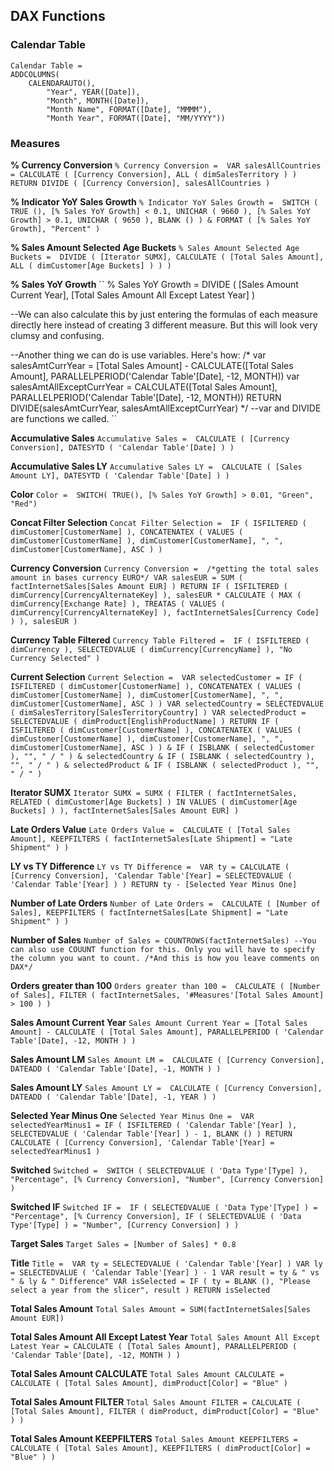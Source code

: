 ## DAX Functions

### Calendar Table

```
Calendar Table = 
ADDCOLUMNS(
    CALENDARAUTO(), 
        "Year", YEAR([Date]),
        "Month", MONTH([Date]),
        "Month Name", FORMAT([Date], "MMMM"),
        "Month Year", FORMAT([Date], "MM/YYYY"))
```

### Measures

**% Currency Conversion**
``
% Currency Conversion = 
VAR salesAllCountries =
    CALCULATE ( [Currency Conversion], ALL ( dimSalesTerritory ) )
RETURN
    DIVIDE ( [Currency Conversion], salesAllCountries )
``

**% Indicator YoY Sales Growth**
``
% Indicator YoY Sales Growth = 
SWITCH (
    TRUE (),
    [% Sales YoY Growth] < 0.1, UNICHAR ( 9660 ),
    [% Sales YoY Growth] > 0.1, UNICHAR ( 9650 ),
    BLANK ()
)
    & FORMAT ( [% Sales YoY Growth], "Percent" )
``

**% Sales Amount Selected Age Buckets**
``
% Sales Amount Selected Age Buckets = 
DIVIDE (
    [Iterator SUMX],
    CALCULATE ( [Total Sales Amount], ALL ( dimCustomer[Age Buckets] ) )
)
``

**% Sales YoY Growth**
``
% Sales YoY Growth = DIVIDE (
    [Sales Amount Current Year],
    [Total Sales Amount All Except Latest Year]
)

--We can also calculate this by just entering the formulas of each measure directly here instead of creating 3 different measure. But this will look very clumsy and confusing.

--Another thing we can do is use variables. Here's how:
/*
var salesAmtCurrYear = [Total Sales Amount] - CALCULATE([Total Sales Amount], PARALLELPERIOD('Calendar Table'[Date], -12, MONTH))
var salesAmtAllExceptCurrYear = CALCULATE([Total Sales Amount], PARALLELPERIOD('Calendar Table'[Date], -12, MONTH))
RETURN
DIVIDE(salesAmtCurrYear, salesAmtAllExceptCurrYear)
*/
--var and DIVIDE are functions we called.
``

**Accumulative Sales**
``
Accumulative Sales = 
CALCULATE ( [Currency Conversion], DATESYTD ( 'Calendar Table'[Date] ) )
``

**Accumulative Sales LY**
``
Accumulative Sales LY = 
CALCULATE ( [Sales Amount LY], DATESYTD ( 'Calendar Table'[Date] ) )
``

**Color**
``
Color = 
SWITCH(
    TRUE(),
        [% Sales YoY Growth] > 0.01, "Green", "Red")
``

**Concat Filter Selection**
``
Concat Filter Selection = 
IF (
    ISFILTERED ( dimCustomer[CustomerName] ),
    CONCATENATEX (
        VALUES ( dimCustomer[CustomerName] ),
        dimCustomer[CustomerName],
        ", ",
        dimCustomer[CustomerName], ASC
    )
)
``

**Currency Conversion**
``
Currency Conversion = 
/*getting the total sales amount in bases currency EURO*/
VAR salesEUR =
    SUM ( factInternetSales[Sales Amount EUR] )
RETURN
    IF (
        ISFILTERED ( dimCurrency[CurrencyAlternateKey] ),
        salesEUR
            * CALCULATE (
                MAX ( dimCurrency[Exchange Rate] ),
                TREATAS (
                    VALUES ( dimCurrency[CurrencyAlternateKey] ),
                    factInternetSales[Currency Code]
                )
            ),
        salesEUR
    )
``

**Currency Table Filtered**
``
Currency Table Filtered = 
IF (
    ISFILTERED ( dimCurrency ),
    SELECTEDVALUE ( dimCurrency[CurrencyName] ),
    "No Currency Selected"
)
``

**Current Selection**
``
Current Selection = 
VAR selectedCustomer =
    IF (
        ISFILTERED ( dimCustomer[CustomerName] ),
        CONCATENATEX (
            VALUES ( dimCustomer[CustomerName] ),
            dimCustomer[CustomerName],
            ", ",
            dimCustomer[CustomerName], ASC
        )
    )
VAR selectedCountry =
    SELECTEDVALUE ( dimSalesTerritory[SalesTerritoryCountry] )
VAR selectedProduct =
    SELECTEDVALUE ( dimProduct[EnglishProductName] )
RETURN
    IF (
        ISFILTERED ( dimCustomer[CustomerName] ),
        CONCATENATEX (
            VALUES ( dimCustomer[CustomerName] ),
            dimCustomer[CustomerName],
            ", ",
            dimCustomer[CustomerName], ASC
        )
    )
        & IF ( ISBLANK ( selectedCustomer ), "", " / " ) & selectedCountry
        & IF ( ISBLANK ( selectedCountry ), "", " / " ) & selectedProduct
        & IF ( ISBLANK ( selectedProduct ), "", " / " )
``

**Iterator SUMX**
``
Iterator SUMX = SUMX (
    FILTER (
        factInternetSales,
        RELATED ( dimCustomer[Age Buckets] ) IN VALUES ( dimCustomer[Age Buckets] )
    ),
    factInternetSales[Sales Amount EUR]
)
``

**Late Orders Value**
``
Late Orders Value = 
CALCULATE (
    [Total Sales Amount],
    KEEPFILTERS ( factInternetSales[Late Shipment] = "Late Shipment" )
)
``

**LY vs TY Difference**
``
LY vs TY Difference = 
VAR ty =
    CALCULATE (
        [Currency Conversion],
        'Calendar Table'[Year] = SELECTEDVALUE ( 'Calendar Table'[Year] )
    )
RETURN
    ty - [Selected Year Minus One]
``

**Number of Late Orders**
``
Number of Late Orders = 
CALCULATE (
    [Number of Sales],
    KEEPFILTERS ( factInternetSales[Late Shipment] = "Late Shipment" )
)
``

**Number of Sales**
``
Number of Sales = COUNTROWS(factInternetSales)
--You can also use COUUNT function for this. Only you will have to specify the column you want to count.
/*And this is how you leave comments on DAX*/
``

**Orders greater than 100**
``
Orders greater than 100 = 
CALCULATE (
    [Number of Sales],
    FILTER ( factInternetSales, '#Measures'[Total Sales Amount] > 100 )
)
``

**Sales Amount Current Year**
``
Sales Amount Current Year = [Total Sales Amount]
    - CALCULATE (
        [Total Sales Amount],
        PARALLELPERIOD ( 'Calendar Table'[Date], -12, MONTH )
    )
``

**Sales Amount LM**
``
Sales Amount LM = 
CALCULATE (
    [Currency Conversion],
    DATEADD ( 'Calendar Table'[Date], -1, MONTH )
)
``

**Sales Amount LY**
``
Sales Amount LY = 
CALCULATE (
    [Currency Conversion],
    DATEADD ( 'Calendar Table'[Date], -1, YEAR )
)
``

**Selected Year Minus One**
``
Selected Year Minus One = 
VAR selectedYearMinus1 =
    IF (
        ISFILTERED ( 'Calendar Table'[Year] ),
        SELECTEDVALUE ( 'Calendar Table'[Year] ) - 1,
        BLANK ()
    )
RETURN
    CALCULATE ( [Currency Conversion], 'Calendar Table'[Year] = selectedYearMinus1 )
``

**Switched**
``
Switched = 
SWITCH (
    SELECTEDVALUE ( 'Data Type'[Type] ),
    "Percentage", [% Currency Conversion],
    "Number", [Currency Conversion]
)
``

**Switched IF**
``
Switched IF = 
IF (
    SELECTEDVALUE ( 'Data Type'[Type] ) = "Percentage",
    [% Currency Conversion],
    IF ( SELECTEDVALUE ( 'Data Type'[Type] ) = "Number", [Currency Conversion] )
)
``

**Target Sales**
``
Target Sales = [Number of Sales] * 0.8
``

**Title**
``
Title = 
VAR ty =
    SELECTEDVALUE ( 'Calendar Table'[Year] )
VAR ly =
    SELECTEDVALUE ( 'Calendar Table'[Year] ) - 1
VAR result = ty & " vs " & ly & " Difference"
VAR isSelected =
    IF ( ty = BLANK (), "Please select a year from the slicer", result )
RETURN
    isSelected
``

**Total Sales Amount**
``
Total Sales Amount = SUM(factInternetSales[Sales Amount EUR])
``

**Total Sales Amount All Except Latest Year**
``
Total Sales Amount All Except Latest Year = CALCULATE (
    [Total Sales Amount],
    PARALLELPERIOD ( 'Calendar Table'[Date], -12, MONTH )
)
``

**Total Sales Amount CALCULATE**
``
Total Sales Amount CALCULATE = CALCULATE ( [Total Sales Amount], dimProduct[Color] = "Blue" )
``

**Total Sales Amount FILTER**
``
Total Sales Amount FILTER = CALCULATE (
    [Total Sales Amount],
    FILTER ( dimProduct, dimProduct[Color] = "Blue" )
)
``

**Total Sales Amount KEEPFILTERS**
``
Total Sales Amount KEEPFILTERS = CALCULATE ( [Total Sales Amount], KEEPFILTERS ( dimProduct[Color] = "Blue" ) )
``
